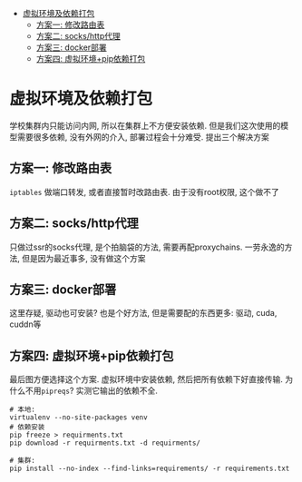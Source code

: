 
<!-- vim-markdown-toc Marked -->

* [虚拟环境及依赖打包](#虚拟环境及依赖打包)
    * [方案一: 修改路由表](#方案一:-修改路由表)
    * [方案二: socks/http代理](#方案二:-socks/http代理)
    * [方案三: docker部署](#方案三:-docker部署)
    * [方案四: 虚拟环境+pip依赖打包](#方案四:-虚拟环境+pip依赖打包)

<!-- vim-markdown-toc -->

# 虚拟环境及依赖打包
学校集群内只能访问内网, 所以在集群上不方便安装依赖.
但是我们这次使用的模型需要很多依赖, 没有外网的介入, 部署过程会十分难受.
提出三个解决方案

## 方案一: 修改路由表

`iptables` 做端口转发, 或者直接暂时改路由表.
由于没有root权限, 这个做不了


## 方案二: socks/http代理

只做过ssr的socks代理, 是个拍脑袋的方法, 需要再配proxychains.
一劳永逸的方法, 但是因为最近事多, 没有做这个方案


## 方案三: docker部署

这里存疑, 驱动也可安装?
也是个好方法, 但是需要配的东西更多: 驱动, cuda, cuddn等


## 方案四: 虚拟环境+pip依赖打包

最后图方便选择这个方案.
虚拟环境中安装依赖, 然后把所有依赖下好直接传输.
为什么不用`pipreqs`? 实测它输出的依赖不全.

```
# 本地:
virtualenv --no-site-packages venv
# 依赖安装
pip freeze > requirments.txt
pip download -r requirments.txt -d requirments/ 
```

```
# 集群:
pip install --no-index --find-links=requirements/ -r requirements.txt
```

